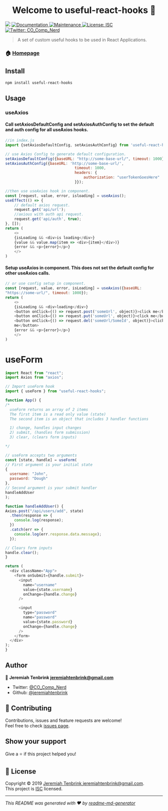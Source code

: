 <h1 align="center">Welcome to useful-react-hooks 👋</h1>
<p>
  <img src="https://img.shields.io/badge/version-0.1.4-blue.svg?cacheSeconds=2592000" />
  <a href="https://github.com/jeremiahtenbrink/useful-hooks#readme">
    <img alt="Documentation" src="https://img.shields.io/badge/documentation-yes-brightgreen.svg" target="_blank" />
  </a>
  <a href="https://github.com/jeremiahtenbrink/useful-hooks/graphs/commit-activity">
    <img alt="Maintenance" src="https://img.shields.io/badge/Maintained%3F-yes-green.svg" target="_blank" />
  </a>
  <a href="https://github.com/jeremiahtenbrink/useful-hooks/blob/master/LICENSE">
    <img alt="License: ISC" src="https://img.shields.io/badge/License-ISC-yellow.svg" target="_blank" />
  </a>
  <a href="https://twitter.com/CO_Comp_Nerd">
    <img alt="Twitter: CO_Comp_Nerd" src="https://img.shields.io/twitter/follow/CO_Comp_Nerd.svg?style=social" target="_blank" />
  </a>
</p>

> A set of custom useful hooks to be used in React Applications.

### 🏠 [Homepage](https://github.com/jeremiahtenbrink/useful-hooks)

## Install

```sh
npm install useful-react-hooks
```

## Usage

### useAxios

#### Call setAxiosDefaultConfig and setAxiosAuthConfig to set the default and auth config for all useAxios hooks.
```javascript
//in index.js
import {setAxiosDefaultConfig, setAxiosAuthConfig} from 'useful-react-hooks';

// use Axios Config to generate default configuration.
setAxiosDefaultConfig({baseURL: "http://some-base-url/", timeout: 1000});
setAxiosAuthConfig({baseURL: 'http://some-base-url/',
                               timeout: 1000,
                               headers: {
                                   authorization: "userTokenGoesHere"
                               }});

//then use useAxios hook in component.
const [request, value, error, isloading] = useAxios();
useEffect(() => {
    // default axios request.
    request.get('api/url');
    //axious with auth api request.
    request.get('api/auth', true);
}, []);
return (
    <>
    {isLoading && <div>is loading</div>}
    {value && value.map(item => <div>{item}</div>)}
    {error && <p>{error}</p>}
    </>
)
```

#### Setup useAxios in component. This does not set the default config for other useAxios calls.
```javascript
// or use config setup in component.
const [request, value, error, isLoading] = useAxios({baseURL:
"https://some-url/", timeout: 1000});
return (
    <>
    {isLoading && <div>loading</div>}
    <button onClick={() => request.post('someUrl', object)}>click me</button>
    <button onClick={() => request.put('someUrl', object)}>click me</button>
    <button onClick={() => request.del('someUrl/SomeId', object)}>click
    me</button>
    {error && <p>{error}</p>}
    </>
)
```

# useForm

```js
import React from "react";
import Axios from "axios";

// Import useForm hook
import { useForm } from "useful-react-hooks";

function App() {
/*
  useForm returns an array of 2 items
  The first item is a read only value (state)
  The second item is an object that includes 3 handler functions

  1) change, handles input changes
  2) submit, (handles form submission)
  3) clear, (clears form inputs)

*/

// useForm accepts two arguments
const [state, handle] = useForm(
// First argument is your initial state
{
  username: "John",
  password: "Dough"
},
// Second argument is your submit handler
handleAddUser
);

function handleAddUser() {
Axios.post("/api/users/add", state)
  .then(response => {
    console.log(response);
  })
  .catch(err => {
    console.log(err.response.data.message);
  });

// Clears form inputs
handle.clear();
}

return (
  <div className="App">
    <form onSubmit={handle.submit}>
      <input
        name="username"
        value={state.username}
        onChange={handle.change}
      />

      <input
        type="password"
        name="password"
        value={state.password}
        onChange={handle.change}
      />
    </form>
  </div>
);
}
````

## Author

👤 **Jeremiah Tenbrink <jeremiahtenbrink@gmail.com>**

* Twitter: [@CO_Comp_Nerd](https://twitter.com/CO_Comp_Nerd)
* Github: [@jeremiahtenbrink](https://github.com/jeremiahtenbrink)

## 🤝 Contributing

Contributions, issues and feature requests are welcome!<br />Feel free to check [issues page](https://github.com/jeremiahtenbrink/useful-hooks/issues).

## Show your support

Give a ⭐️ if this project helped you!

## 📝 License

Copyright © 2019 [Jeremiah Tenbrink <jeremiahtenbrink@gmail.com>](https://github.com/jeremiahtenbrink).<br />
This project is [ISC](https://github.com/jeremiahtenbrink/useful-hooks/blob/master/LICENSE) licensed.

***
_This README was generated with ❤️ by [readme-md-generator](https://github.com/kefranabg/readme-md-generator)_
